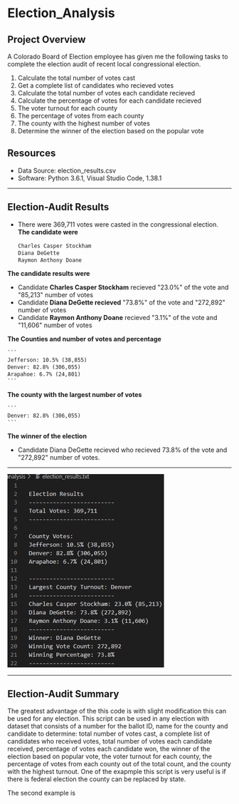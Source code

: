 # Election_Analysis

## Project Overview

A Colorado Board of Election employee has given me the following tasks to complete the election audit of recent local congressional election.

  1. Calculate the total number of votes cast
  2. Get a complete list of candidates who recieved votes
  3. Calculate the total number of votes each candidate recieved 
  3. Calculate the percentage of votes for each candidate recieved
  4. The voter turnout for each county 
  5. The percentage of votes from each county 
  6. The county with the highest number of votes
  7. Determine the winner of the election based on the popular vote

## Resources
- Data Source: election_results.csv
- Software: Python 3.6.1, Visual Studio Code, 1.38.1

---------------------------------------------------------------------------------------------------------------------------------------------------------------------------

## Election-Audit Results

- There were 369,711 votes were casted in the congressional election.
**The candidate were**

    ```
    Charles Casper Stockham
    Diana DeGette
    Raymon Anthony Doane
    ```
**The candidate results were**

- Candidate **Charles Casper Stockham** recieved "23.0%" of the vote and "85,213" number of votes
- Candidate **Diana DeGette recieved** "73.8%" of the vote and "272,892" number of votes
- Candidate **Raymon Anthony Doane** recieved "3.1%" of the vote and "11,606" number of votes

**The Counties and number of votes and percentage**

    ```
    Jefferson: 10.5% (38,855) 
    Denver: 82.8% (306,055) 
    Arapahoe: 6.7% (24,801) 
    ```
**The county with the largest number of votes**
    
    ```
    Denver: 82.8% (306,055)  
    ```
**The winner of the election**
- Candidate Diana DeGette recieved who recieved 73.8% of the vote and "272,892" number of votes.

---------------------------------------------------------------------------------------------------------------------------------------------------------------------------
![Electionresult](https://github.com/11nithin/Election_Analysis/blob/main/Resources/Election_result.PNG)

---------------------------------------------------------------------------------------------------------------------------------------------------------------------------
## Election-Audit Summary

 The greatest advantage of the this code is with slight modification this can be used for any election. This script can be used in any election with dataset that consists of a number for the ballot ID, name for the county and candidate  to determine: total number of votes cast, a complete list of candidates who received votes, total number of votes each candidate received, percentage of votes each candidate won, the winner of the election based on popular vote, the voter turnout for each county, the percentage of votes from each county out of the total count, and the county with the highest turnout.
   One of the exapmple this script is very useful is if there is federal election the county can be replaced by state.
   
   The second example is
